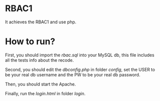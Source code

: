 # RBAC1
It achieves the RBAC1 and use php.

# How to run?
First, you should import the *rbac.sql* into your MySQL db, this file includes all the tests info about the recode.

Second, you should edit the *dbconfig.php* in folder *config*, set the USER to be your real db username and the PW to be your real db password.

Then, you should start the Apache.

Finally, run the *login.html* in folder *login*.
